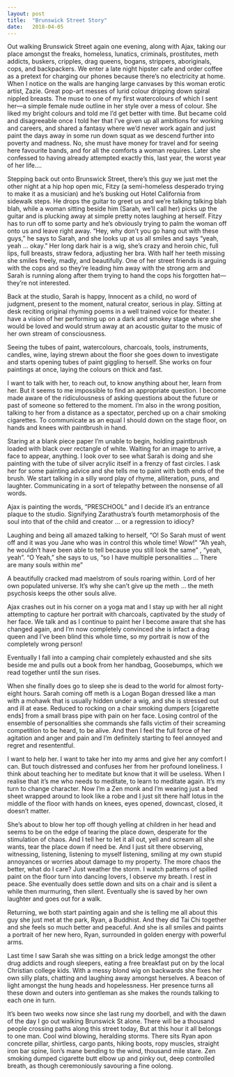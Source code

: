 ```yaml
---
layout: post
title:  "Brunswick Street Story"
date:   2018-04-05
---
```


Out walking Brunswick Street again one evening, along with Ajax, taking our place amongst the freaks, homeless, lunatics, criminals, prostitutes, meth addicts, buskers, cripples, drag queens, bogans, strippers, aboriginals, cops, and backpackers. We enter a late night hipster cafe and order coffee as a pretext for charging our phones because there’s no electricity at home. When I notice on the walls are hanging large canvases by this woman erotic artist, Zazie. Great pop-art messes of lurid colour dripping down spiral nippled breasts. The muse to one of my first watercolours of which I sent her—a simple female nude outline in her style over a mess of colour. She liked my bright colours and told me I’d get better with time. But became cold and disagreeable once I told her that I’ve given up all ambitions for working and careers, and shared a fantasy where we’d never work again and just paint the days away in some run down squat as we descend further into poverty and madness. No, she must have money for travel and for seeing here favourite bands, and for all the comforts a woman requires. Later she confessed to having already attempted exactly this, last year, the worst year of her life….

Stepping back out onto Brunswick Street, there’s this guy we just met the other night at a hip hop open mic, Fitzy (a semi-homeless desperado trying to make it as a musician) and he’s busking out Hotel California from sidewalk steps. He drops the guitar to greet us and we’re talking talking blah blah, while a woman sitting beside him (Sarah, we’ll call her) picks up the guitar and is plucking away at simple pretty notes laughing at herself. Fitzy has to run off to some party and he’s obviously trying to palm the woman off onto us and leave right away. “Hey, why don’t you go hang out with these guys,” he says to Sarah, and she looks up at us all smiles and says “yeah, yeah … okay.” Her long dark hair is a wig, she’s crazy and heroin chic, full lips, full breasts, straw fedora, adjusting her bra. With half her teeth missing she smiles freely, madly, and beautifully. One of her street friends is arguing with the cops and so they’re leading him away with the strong arm and Sarah is running along after them trying to hand the cops his forgotten hat—they’re not interested.

Back at the studio, Sarah is happy, Innocent as a child, no word of judgment, present to the moment, natural creator, serious in play. Sitting at desk reciting original rhyming poems in a well trained voice for theater. I have a vision of her performing up on a dark and smokey stage where she would be loved and would strum away at an acoustic guitar to the music of her own stream of consciousness.

Seeing the tubes of paint, watercolours, charcoals, tools, instruments, candles, wine, laying strewn about the floor she goes down to investigate and starts opening tubes of paint giggling to herself. She works on four paintings at once, laying the colours on thick and fast.



I want to talk with her, to reach out, to know anything about her, learn from her. But it seems to me impossible to find an appropriate question. I become made aware of the ridiculousness of asking questions about the future or past of someone so fettered to the moment. I’m also in the wrong position, talking to her from a distance as a spectator, perched up on a chair smoking cigarettes. To communicate as an equal I should down on the stage floor, on hands and knees with paintbrush in hand.

Staring at a blank piece paper I’m unable to begin, holding paintbrush loaded with black over rectangle of white. Waiting for an image to arrive, a face to appear, anything. I look over to see what Sarah is doing and she painting with the tube of silver acrylic itself in a frenzy of fast circles. I ask her for some painting advice and she tells me to paint with both ends of the brush. We start talking in a silly word play of rhyme, alliteration, puns, and laughter. Communicating in a sort of telepathy between the nonsense of all words.

Ajax is painting the words, “PRESCHOOL” and I decide it’s an entrance plaque to the studio. Signifying Zarathustra’s fourth metamorphosis of the soul into that of the child and creator … or a regression to idiocy?

Laughing and being all amazed talking to herself, “O! So Sarah must of went off and it was you Jane who was in control this whole time! Wow!” “Ah yeah, he wouldn’t have been able to tell because you still look the same” , “yeah, yeah”. “O Yeah,” she says to us, “so I have multiple personalities … There are many souls within me”

A beautifully cracked mad maelstrom of souls roaring within. Lord of her own populated universe. It’s why she can’t give up the meth … the meth psychosis keeps the other souls alive.

Ajax crashes out in his corner on a yoga mat and I stay up with her all night attempting to capture her portrait with charcoals, captivated by the study of her face. We talk and as I continue to paint her I become aware that she has changed again, and I’m now completely convinced she is infact a drag queen and I’ve been blind this whole time, so my portrait is now of the completely wrong person! 

Eventually I fall into a camping chair completely exhausted and she sits beside me and pulls out a book from her handbag, Goosebumps, which we read together until the sun rises.

When she finally does go to sleep she is dead to the world for almost forty-eight hours. Sarah coming off meth is a Logan Bogan dressed like a man with a mohawk that is usually hidden under a wig, and she is stressed out and ill at ease. Reduced to rocking on a chair smoking dumpers [cigarette ends] from a small brass pipe with pain on her face. Losing control of the ensemble of personalities she commands she falls victim of their screaming competition to be heard, to be alive. And then I feel the full force of her agitation and anger and pain and I’m definitely starting to feel annoyed and regret and resententful. 

I want to help her. I want to take her into my arms and give her any comfort I can. But touch distressed and confuses her from her profound loneliness. I think about teaching her to meditate but know that it will be useless. When I realise that it’s me who needs to meditate, to learn to meditate again. It’s my turn to change character. Now I’m a Zen monk and I’m wearing just a bed sheet wrapped around to look like a robe and I just sit there half lotus in the middle of the floor with hands on knees, eyes opened, downcast, closed, it doesn’t matter. 

She’s about to blow her top off though yelling at children in her head and seems to be on the edge of tearing the place down, desperate for the stimulation of chaos. And I tell her to let it all out, yell and scream all she wants, tear the place down if need be. And I just sit there observing, witnessing, listening, listening to myself listening, smiling at my own stupid annoyances or worries about damage to my property. The more chaos the better, what do I care? Just weather the storm. I watch patterns of spilled paint on the floor turn into dancing lovers, I observe my breath. I rest in peace. She eventually does settle down and sits on a chair and is silent a while then murmuring, then silent. Eventually she is saved by her own laughter and goes out for a walk.

Returning, we both start painting again and she is telling me all about this guy she just met at the park, Ryan, a Buddhist. And they did Tai Chi together and she feels so much better and peaceful. And she is all smiles and paints a portrait of her new hero, Ryan, surrounded in golden energy with powerful arms.

Last time I saw Sarah she was sitting on a brick ledge amongst the other drug addicts and rough sleepers, eating a free breakfast put on by the local Christian college kids. With a messy blond wig on backwards she fixes her own silly plats, chatting and laughing away amongst herselves. A beacon of light amongst the hung heads and hopelessness. Her presence turns all these down and outers into gentleman as she makes the rounds talking to each one in turn.

It’s been two weeks now since she last rung my doorbell, and with the dawn of the day I go out walking Brunswick St alone. There will be a thousand people crossing paths along this street today, But at this hour it all belongs to one man. Cool wind blowing, heralding storms. There sits Ryan apon concrete pillar, shirtless, cargo pants, hiking boots, ropy muscles, straight iron bar spine, lion’s mane bending to the wind, thousand mile stare. Zen smoking dumped cigarette butt elbow up and pinky out, deep controlled breath, as though ceremoniously savouring a fine oolong.
